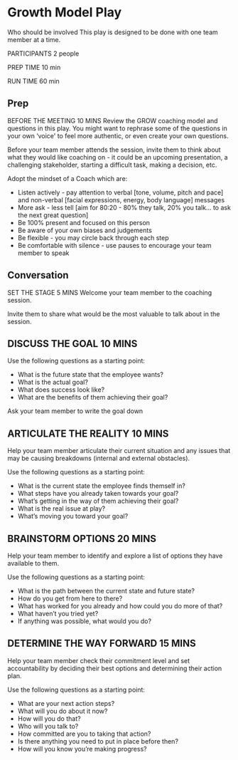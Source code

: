 # Growth Model Play
Who should be involved
This play is designed to be done with one team member at a time. 

PARTICIPANTS
2 people

PREP TIME
10 min

RUN TIME
60 min

## Prep
BEFORE THE MEETING 10 MINS
Review the GROW coaching model and questions in this play. You might want to rephrase some of the questions in your own ‘voice' to feel more authentic, or even create your own questions. 

Before your team member attends the session, invite them to think about what they would like coaching on - it could be an upcoming presentation, a challenging stakeholder, starting a difficult task, making a decision, etc.

Adopt the mindset of a Coach which are:
- Listen actively - pay attention to verbal [tone, volume, pitch and pace] and non-verbal [facial expressions, energy, body language] messages
- More ask - less tell [aim for 80:20 - 80% they talk, 20% you talk… to ask the next great question]
- Be 100% present and focused on this person
- Be aware of your own biases and judgements
- Be flexible - you may circle back through each step
- Be comfortable with silence - use pauses to encourage your team member to speak

## Conversation
SET THE STAGE 5 MINS
Welcome your team member to the coaching session.

Invite them to share what would be the most valuable to talk about in the session.

## DISCUSS THE GOAL  10 MINS
Use the following questions as a starting point: 
- What is the future state that the employee wants?
- What is the actual goal?
- What does success look like?
- What are the benefits of them achieving their goal?

Ask your team member to write the goal down 

## ARTICULATE THE REALITY 10 MINS
Help your team member articulate their current situation and any issues that may be causing breakdowns (internal and external obstacles).

Use the following questions as a starting point: 
- What is the current state the employee finds themself in?
- What steps have you already taken towards your goal? 
- What’s getting in the way of them achieving their goal?
- What is the real issue at play?
- What’s moving you toward your goal?

## BRAINSTORM OPTIONS 20 MINS
Help your team member to identify and explore a list of options they have available to them.

Use the following questions as a starting point: 
- What is the path between the current state and future state?
- How do you get from here to there?
- What has worked for you already and how could you do more of that?
- What haven’t you tried yet?
- If anything was possible, what would you do?

## DETERMINE THE WAY FORWARD 15 MINS
Help your team member check their commitment level and set accountability by deciding their best options and determining their action plan. 

Use the following questions as a starting point: 
- What are your next action steps?
- What will you do about it now?
- How will you do that?
- Who will you talk to?
- How committed are you to taking that action?
- Is there anything you need to put in place before then?
- How will you know you’re making progress?
